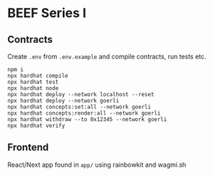 # BEEF Series I

## Contracts

Create `.env` from `.env.example` and compile contracts, run tests etc.

```
npm i
npx hardhat compile
npx hardhat test
npx hardhat node
npx hardhat deploy --network localhost --reset
npx hardhat deploy --network goerli
npx hardhat concepts:set:all --network goerli
npx hardhat concepts:render:all --network goerli
npx hardhat withdraw --to 0x12345 --network goerli
npx hardhat verify
```

## Frontend

React/Next app found in `app/` using rainbowkit and wagmi.sh
